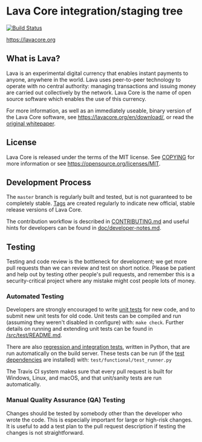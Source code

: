 Lava Core integration/staging tree
=====================================

[![Build Status](https://travis-ci.com/lavaio/lava.svg?token=mHzysCzzvrSWVpd4jq6Z&branch=dev)](https://travis-ci.com/lavaio/lava)

https://lavacore.org

What is Lava?
----------------

Lava is an experimental digital currency that enables instant payments to
anyone, anywhere in the world. Lava uses peer-to-peer technology to operate
with no central authority: managing transactions and issuing money are carried
out collectively by the network. Lava Core is the name of open source
software which enables the use of this currency.

For more information, as well as an immediately useable, binary version of
the Lava Core software, see https://lavacore.org/en/download/, or read the
[original whitepaper](https://lavacore.org/lava.pdf).

License
-------

Lava Core is released under the terms of the MIT license. See [COPYING](COPYING) for more
information or see https://opensource.org/licenses/MIT.

Development Process
-------------------

The `master` branch is regularly built and tested, but is not guaranteed to be
completely stable. [Tags](https://github.com/lavaio/lava/tags) are created
regularly to indicate new official, stable release versions of Lava Core.

The contribution workflow is described in [CONTRIBUTING.md](CONTRIBUTING.md)
and useful hints for developers can be found in [doc/developer-notes.md](doc/developer-notes.md).

Testing
-------

Testing and code review is the bottleneck for development; we get more pull
requests than we can review and test on short notice. Please be patient and help out by testing
other people's pull requests, and remember this is a security-critical project where any mistake might cost people
lots of money.

### Automated Testing

Developers are strongly encouraged to write [unit tests](src/test/README.md) for new code, and to
submit new unit tests for old code. Unit tests can be compiled and run
(assuming they weren't disabled in configure) with: `make check`. Further details on running
and extending unit tests can be found in [/src/test/README.md](/src/test/README.md).

There are also [regression and integration tests](/test), written
in Python, that are run automatically on the build server.
These tests can be run (if the [test dependencies](/test) are installed) with: `test/functional/test_runner.py`

The Travis CI system makes sure that every pull request is built for Windows, Linux, and macOS, and that unit/sanity tests are run automatically.

### Manual Quality Assurance (QA) Testing

Changes should be tested by somebody other than the developer who wrote the
code. This is especially important for large or high-risk changes. It is useful
to add a test plan to the pull request description if testing the changes is
not straightforward.
